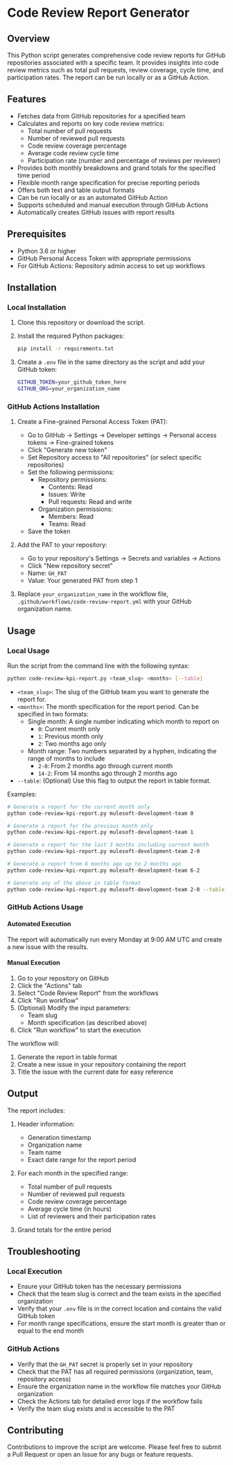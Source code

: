 # Code Review Report Generator

## Overview

This Python script generates comprehensive code review reports for GitHub repositories associated with a specific team. It provides insights into code review metrics such as total pull requests, review coverage, cycle time, and participation rates. The report can be run locally or as a GitHub Action.

## Features

- Fetches data from GitHub repositories for a specified team
- Calculates and reports on key code review metrics:
  - Total number of pull requests
  - Number of reviewed pull requests
  - Code review coverage percentage
  - Average code review cycle time
  - Participation rate (number and percentage of reviews per reviewer)
- Provides both monthly breakdowns and grand totals for the specified time period
- Flexible month range specification for precise reporting periods
- Offers both text and table output formats
- Can be run locally or as an automated GitHub Action
- Supports scheduled and manual execution through GitHub Actions
- Automatically creates GitHub issues with report results

## Prerequisites

- Python 3.6 or higher
- GitHub Personal Access Token with appropriate permissions
- For GitHub Actions: Repository admin access to set up workflows

## Installation

### Local Installation

1. Clone this repository or download the script.

2. Install the required Python packages:

   ```bash
   pip install -r requirements.txt
   ```

3. Create a `.env` file in the same directory as the script and add your GitHub token:

   ```bash
   GITHUB_TOKEN=your_github_token_here
   GITHUB_ORG=your_organization_name
   ```

### GitHub Actions Installation

1. Create a Fine-grained Personal Access Token (PAT):
   - Go to GitHub → Settings → Developer settings → Personal access tokens → Fine-grained tokens
   - Click "Generate new token"
   - Set Repository access to "All repositories" (or select specific repositories)
   - Set the following permissions:
     - Repository permissions:
       - Contents: Read
       - Issues: Write
       - Pull requests: Read and write
     - Organization permissions:
       - Members: Read
       - Teams: Read
   - Save the token

2. Add the PAT to your repository:
   - Go to your repository's Settings → Secrets and variables → Actions
   - Click "New repository secret"
   - Name: `GH_PAT`
   - Value: Your generated PAT from step 1

3. Replace `your_organization_name` in the workflow file, `.github/workflows/code-review-report.yml` with your GitHub organization name.

## Usage

### Local Usage

Run the script from the command line with the following syntax:

```bash
python code-review-kpi-report.py <team_slug> <months> [--table]
```

- `<team_slug>`: The slug of the GitHub team you want to generate the report for.
- `<months>`: The month specification for the report period. Can be specified in two formats:
  - Single month: A single number indicating which month to report on
    - `0`: Current month only
    - `1`: Previous month only
    - `2`: Two months ago only
  - Month range: Two numbers separated by a hyphen, indicating the range of months to include
    - `2-0`: From 2 months ago through current month
    - `14-2`: From 14 months ago through 2 months ago
- `--table`: (Optional) Use this flag to output the report in table format.

Examples:

```bash
# Generate a report for the current month only
python code-review-kpi-report.py mulesoft-development-team 0

# Generate a report for the previous month only
python code-review-kpi-report.py mulesoft-development-team 1

# Generate a report for the last 3 months including current month
python code-review-kpi-report.py mulesoft-development-team 2-0

# Generate a report from 6 months ago up to 2 months ago
python code-review-kpi-report.py mulesoft-development-team 6-2

# Generate any of the above in table format
python code-review-kpi-report.py mulesoft-development-team 2-0 --table
```

### GitHub Actions Usage

#### Automated Execution

The report will automatically run every Monday at 9:00 AM UTC and create a new issue with the results.

#### Manual Execution

1. Go to your repository on GitHub
2. Click the "Actions" tab
3. Select "Code Review Report" from the workflows
4. Click "Run workflow"
5. (Optional) Modify the input parameters:
   - Team slug
   - Month specification (as described above)
6. Click "Run workflow" to start the execution

The workflow will:

1. Generate the report in table format
2. Create a new issue in your repository containing the report
3. Title the issue with the current date for easy reference

## Output

The report includes:

1. Header information:
   - Generation timestamp
   - Organization name
   - Team name
   - Exact date range for the report period

2. For each month in the specified range:
   - Total number of pull requests
   - Number of reviewed pull requests
   - Code review coverage percentage
   - Average cycle time (in hours)
   - List of reviewers and their participation rates

3. Grand totals for the entire period

## Troubleshooting

### Local Execution

- Ensure your GitHub token has the necessary permissions
- Check that the team slug is correct and the team exists in the specified organization
- Verify that your `.env` file is in the correct location and contains the valid GitHub token
- For month range specifications, ensure the start month is greater than or equal to the end month

### GitHub Actions

- Verify that the `GH_PAT` secret is properly set in your repository
- Check that the PAT has all required permissions (organization, team, repository access)
- Ensure the organization name in the workflow file matches your GitHub organization
- Check the Actions tab for detailed error logs if the workflow fails
- Verify the team slug exists and is accessible to the PAT

## Contributing

Contributions to improve the script are welcome. Please feel free to submit a Pull Request or open an Issue for any bugs or feature requests.
